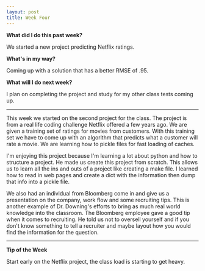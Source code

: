 ```yaml
---
layout: post
title: Week Four
---
```

<b>What did I do this past week?</b><br>
<p>We started a new project predicting Netflix ratings.</p>

<b>What's in my way?</b><br>
<p>Coming up with a solution that has a better RMSE of .95.</p>

<b>What will I do next week?</b><br>
<p>I plan on completing the project and study for my other class tests coming up.</p>

<hr>

<p>This week we started on the second project for the class. The project is from a real life coding challenge Netflix offered a few years ago. We are given a training set of ratings for movies from customers. With this training set we have to come up with an algorithm that predicts what a customer will rate a movie. We are learning how to pickle files for fast loading of caches. </p>

<p>I'm enjoying this project because I'm learning a lot about python and how to structure a project. He made us create this project from scratch. This allows us to learn all the ins and outs of a project like creating a make file. I learned how to read in web pages and create a dict with the information then dump that info into a pickle file. </p>

<p>We also had an individual from Bloomberg come in and give us a presentation on the company, work flow and some recruiting tips. This is another example of Dr. Downing's efforts to bring as much real world knowledge into the classroom. The Bloomberg employee gave a good tip when it comes to recruiting. He told us not to oversell yourself and if you don't know something to tell a recruiter and maybe layout how you would find the information for the question.</p>

<hr>

<b>Tip of the Week</b><br>
<p>Start early on the Netflix project, the class load is starting to get heavy.</p>
